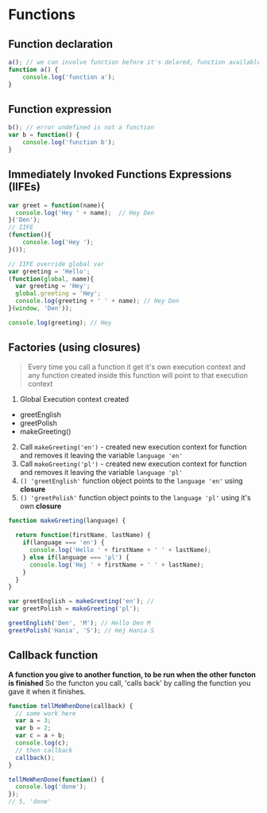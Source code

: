 # Functions

## Function declaration
```js
a(); // we can involve function before it's delared, function available in memory because of hoisting
function a() {
    console.log('function a');
}
```
## Function expression
```js
b(); // error undefined is not a function
var b = function() {
    console.log('function b');
}
```
## Immediately Invoked Functions Expressions (IIFEs)
```js
var greet = function(name){
  console.log('Hey ' + name);  // Hey Den
}('Den');
// IIFE
(function(){
    console.log('Hey ');
}());

// IIFE override global var
var greeting = 'Hello';
(function(global, name){
  var greeting = 'Hey';
  global.greeting = 'Hey';
  console.log(greeting + ' ' + name); // Hey Den
}(window, 'Den'));

console.log(greeting); // Hey
```

## Factories (using **closures**)
> Every time you call a function it get it's own execution context and any function created inside this function will point to that execution context
1. Global Execution context created
- greetEnglish
- greetPolish
- makeGreeting()
2. Call `makeGreeting('en')` - created new execution context for function and removes it leaving the variable `language 'en'`
3. Call `makeGreeting('pl')` - created new execution context for function and removes it leaving the variable `language 'pl'`
4. `() 'greetEnglish'` function object points to the `language 'en'` using **closure**
5. `() 'greetPolish'` function object points to the `language 'pl'` using it's own **closure**
```js
function makeGreeting(language) {
  
  return function(firstName, lastName) {
    if(language === 'en') {
      console.log('Hello ' + firstName + ' ' + lastName);
    } else if(language === 'pl') {
      console.log('Hej ' + firstName + ' ' + lastName);
    }
  }
}

var greetEnglish = makeGreeting('en'); //
var greetPolish = makeGreeting('pl');

greetEnglish('Den', 'M'); // Hello Den M
greetPolish('Hania', 'S'); // Hej Hania S
```

## Callback function
**A function you give to another function, to be run when the other functon is finished**
So the functon you call, 'calls back' by calling the function you gave it when it finishes.
```js
function tellMeWhenDone(callback) {
  // some work here
  var a = 3;
  var b = 2;
  var c = a + b;
  console.log(c);
  // then callback
  callback();
}

tellMeWhenDone(function() {
  console.log('done');
});
// 5, 'done'
```